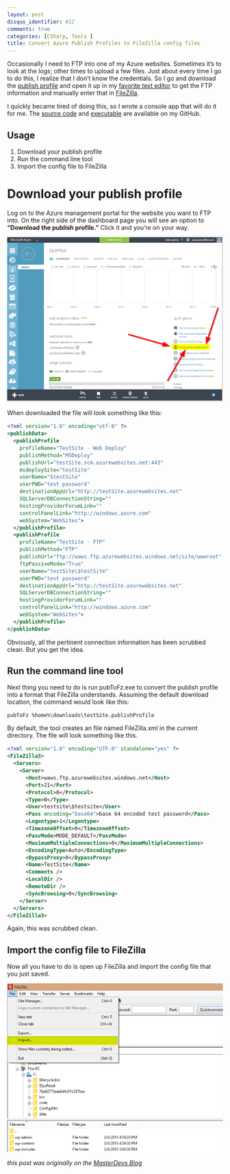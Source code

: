 ```yaml
---
layout: post
disqus_identifier: #12
comments: true
categories: [CSharp, Tools ]
title: Convert Azure Publish Profiles to FileZilla config files
---
```


Occasionally I need to FTP into one of my Azure websites.  Sometimes it’s to look at the logs; other times to upload a few files.  Just about every time I go to do this, I realize that I don’t know the credentials.  So I go and download the [publish profile](https://msdn.microsoft.com/en-us/library/dn385850%28v=nav.70%29.aspx) and open it up in my [favorite text editor](http://www.vim.org/) to get the FTP information and manually enter that in [FileZilla](https://filezilla-project.org/index.php).

I quickly became tired of doing this, so I wrote a console app that will do it for me.  The [source code](https://github.com/jquintus/ConsoleProjects/tree/master/PubProfileToFilezilla) and [executable](https://github.com/jquintus/ConsoleProjects/blob/master/apps/pubToFz.exe?raw=true) are available on my GitHub.

## Usage

1. Download your publish profile
1. Run the command line tool
1. Import the config file to FileZilla

# Download your publish profile

Log on to the Azure management portal for the website you want to FTP into.  On the right side of the dashboard page you will see an option to **“Download the publish profile.”** Click it and you’re on your way.

![](/images/posts/2015/2015-03-09-pubtofz/amp.png)

When downloaded the file will look something like this:

```xml
<?xml version="1.0" encoding="utf-8" ?>
<publishData>
  <publishProfile
    profileName="TestSite - Web Deploy"
    publishMethod="MSDeploy"
    publishUrl="testSite.scm.azurewebsites.net:443"
    msdeploySite="testSite"
    userName="$testSite"
    userPWD="test password"
    destinationAppUrl="http://testSite.azurewebsites.net"
    SQLServerDBConnectionString=""
    hostingProviderForumLink=""
    controlPanelLink="http://windows.azure.com"
    webSystem="WebSites">
  </publishProfile>
  <publishProfile
    profileName="TestSite - FTP"
    publishMethod="FTP"
    publishUrl="ftp://waws.ftp.azurewebsites.windows.net/site/wwwroot"
    ftpPassiveMode="True"
    userName="testSite\$testSite"
    userPWD="test password"
    destinationAppUrl="http://testSite.azurewebsites.net"
    SQLServerDBConnectionString=""
    hostingProviderForumLink=""
    controlPanelLink="http://windows.azure.com"
    webSystem="WebSites">
  </publishProfile>
</publishData>
```

Obviously, all the pertinent connection information has been scrubbed clean.  But you get the idea.

## Run the command line tool

Next thing you need to do is run pubToFz.exe to convert the publish profile into a format that FileZilla understands.  Assuming the default download location, the command would look like this:

```
pubToFz %home%\downloads\testSite.publishProfile
```

By default, the tool creates an file named FileZilla.xml in the current directory.  The file will look something like this.

```xml
<?xml version="1.0" encoding="UTF-8" standalone="yes" ?>
<FileZilla3>
  <Servers>
    <Server>
      <Host>waws.ftp.azurewebsites.windows.net</Host>
      <Port>21</Port>
      <Protocol>0</Protocol>
      <Type>0</Type>
      <User>testsite\$testsite</User>
      <Pass encoding="base64">base 64 encoded test password</Pass>
      <Logontype>1</Logontype>
      <TimezoneOffset>0</TimezoneOffset>
      <PasvMode>MODE_DEFAULT</PasvMode>
      <MaximumMultipleConnections>0</MaximumMultipleConnections>
      <EncodingType>Auto</EncodingType>
      <BypassProxy>0</BypassProxy>
      <Name>TestSite</Name>
      <Comments />
      <LocalDir />
      <RemoteDir />
      <SyncBrowsing>0</SyncBrowsing>
    </Server>
  </Servers>
</FileZilla3>
```

Again, this was scrubbed clean.

## Import the config file to FileZilla

Now all you have to do is open up FileZilla and import the config file that you just saved.

![](/images/posts/2015/2015-03-09-pubtofz/fzImport.png)

_this post was originally on the [MasterDevs Blog](http://blog.masterdevs.com/pubtofz/)_
